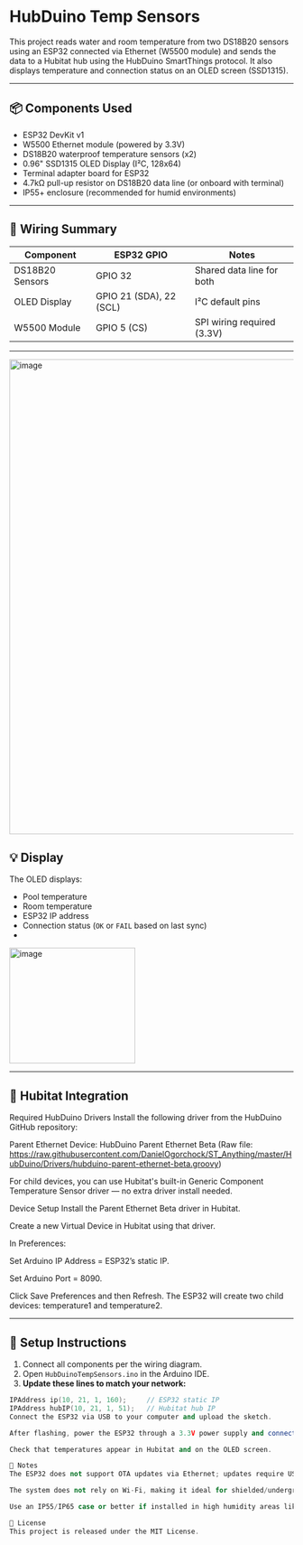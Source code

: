 # HubDuino Temp Sensors

This project reads water and room temperature from two DS18B20 sensors using an ESP32 connected via Ethernet (W5500 module) and sends the data to a Hubitat hub using the HubDuino SmartThings protocol. It also displays temperature and connection status on an OLED screen (SSD1315).

---

## 📦 Components Used

- ESP32 DevKit v1
- W5500 Ethernet module (powered by 3.3V)
- DS18B20 waterproof temperature sensors (x2)
- 0.96" SSD1315 OLED Display (I²C, 128x64)
- Terminal adapter board for ESP32
- 4.7kΩ pull-up resistor on DS18B20 data line (or onboard with terminal)
- IP55+ enclosure (recommended for humid environments)

---

## 📐 Wiring Summary

| Component       | ESP32 GPIO | Notes                         |
|----------------|------------|-------------------------------|
| DS18B20 Sensors| GPIO 32     | Shared data line for both     |
| OLED Display   | GPIO 21 (SDA), 22 (SCL) | I²C default pins     |
| W5500 Module   | GPIO 5 (CS) | SPI wiring required (3.3V)    |

---
<img width="1553" height="841" alt="image" src="https://github.com/user-attachments/assets/6f342c79-7b58-42fb-956a-0b3e10103c69" />

## 💡 Display

The OLED displays:
- Pool temperature
- Room temperature
- ESP32 IP address
- Connection status (`OK` or `FAIL` based on last sync)
- 
<img width="223" height="205" alt="image" src="https://github.com/user-attachments/assets/9a7ae034-9d0b-4156-81d3-cbeed6352124" />

---

## 🧠 Hubitat Integration
Required HubDuino Drivers
Install the following driver from the HubDuino GitHub repository:

Parent Ethernet Device: HubDuino Parent Ethernet Beta
(Raw file: https://raw.githubusercontent.com/DanielOgorchock/ST_Anything/master/HubDuino/Drivers/hubduino-parent-ethernet-beta.groovy)

For child devices, you can use Hubitat's built-in Generic Component Temperature Sensor driver — no extra driver install needed.

Device Setup
Install the Parent Ethernet Beta driver in Hubitat.

Create a new Virtual Device in Hubitat using that driver.

In Preferences:

Set Arduino IP Address = ESP32’s static IP.

Set Arduino Port = 8090.

Click Save Preferences and then Refresh.
The ESP32 will create two child devices: temperature1 and temperature2.

---

## 🔧 Setup Instructions

1. Connect all components per the wiring diagram.
2. Open `HubDuinoTempSensors.ino` in the Arduino IDE.
3. **Update these lines to match your network:**

```cpp
IPAddress ip(10, 21, 1, 160);     // ESP32 static IP
IPAddress hubIP(10, 21, 1, 51);   // Hubitat hub IP
Connect the ESP32 via USB to your computer and upload the sketch.

After flashing, power the ESP32 through a 3.3V power supply and connect Ethernet.

Check that temperatures appear in Hubitat and on the OLED screen.

🚨 Notes
The ESP32 does not support OTA updates via Ethernet; updates require USB connection.

The system does not rely on Wi-Fi, making it ideal for shielded/underground environments.

Use an IP55/IP65 case or better if installed in high humidity areas like a pool machine room.

📜 License
This project is released under the MIT License.
